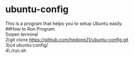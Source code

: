 # ubuntu-config <br/>
This is a program that helps you to setup Ubuntu easily. <br/>
##How to Run Program <br/>
1)open terminal <br/>
2)git clone https://github.com/hedone21/ubuntu-config.git <br/>
3)cd ubuntu-config/ <br/>
4)./run.sh 
